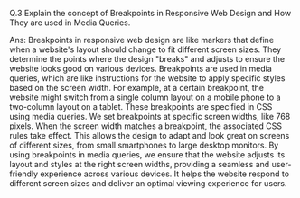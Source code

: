 Q.3 Explain the concept of Breakpoints in Responsive Web Design and How They are used in Media Queries.

Ans: Breakpoints in responsive web design are like markers that define when a website's layout should change to fit different screen sizes. They determine the points where the design "breaks" and adjusts to ensure the website looks good on various devices. Breakpoints are used in media queries, which are like instructions for the website to apply specific styles based on the screen width.
For example, at a certain breakpoint, the website might switch from a single column layout on a mobile phone to a two-column layout on a tablet. These breakpoints are specified in CSS using media queries.
We set breakpoints at specific screen widths, like 768 pixels. When the screen width matches a breakpoint, the associated CSS rules take effect. This allows the design to adapt and look great on screens of different sizes, from small smartphones to large desktop monitors.
By using breakpoints in media queries, we ensure that the website adjusts its layout and styles at the right screen widths, providing a seamless and user-friendly experience across various devices. It helps the website respond to different screen sizes and deliver an optimal viewing experience for users.